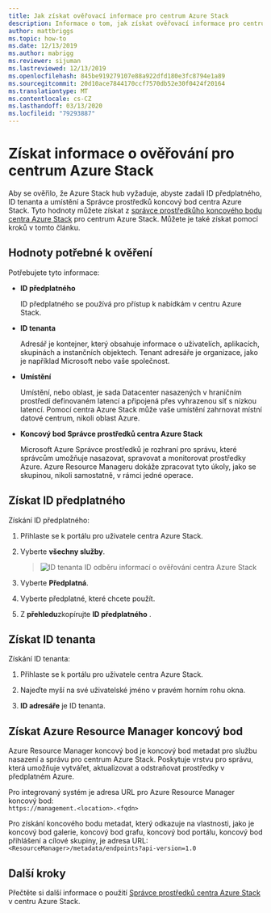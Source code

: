 ```yaml
---
title: Jak získat ověřovací informace pro centrum Azure Stack
description: Informace o tom, jak získat ověřovací informace pro centrum Azure Stack
author: mattbriggs
ms.topic: how-to
ms.date: 12/13/2019
ms.author: mabrigg
ms.reviewer: sijuman
ms.lastreviewed: 12/13/2019
ms.openlocfilehash: 845be919279107e88a922dfd180e3fc8794e1a89
ms.sourcegitcommit: 20d10ace7844170ccf7570db52e30f0424f20164
ms.translationtype: MT
ms.contentlocale: cs-CZ
ms.lasthandoff: 03/13/2020
ms.locfileid: "79293887"
---
```

# <a name="get-authentication-information-for-azure-stack-hub"></a>Získat informace o ověřování pro centrum Azure Stack

Aby se ověřilo, že Azure Stack hub vyžaduje, abyste zadali ID předplatného, ID tenanta a umístění a Správce prostředků koncový bod centra Azure Stack. Tyto hodnoty můžete získat z [správce prostředkůho koncového bodu centra Azure Stack](https://docs.microsoft.com/azure-stack/user/azure-stack-version-profiles-ruby?view=azs-1910#the-azure-stack-hub-resource-manager-endpoint) pro centrum Azure Stack. Můžete je také získat pomocí kroků v tomto článku.

## <a name="values-needed-to-authenticate"></a>Hodnoty potřebné k ověření

Potřebujete tyto informace:

-   **ID předplatného**  

    ID předplatného se používá pro přístup k nabídkám v centru Azure Stack.

-   **ID tenanta**

    Adresář je kontejner, který obsahuje informace o uživatelích, aplikacích, skupinách a instančních objektech. Tenant adresáře je organizace, jako je například Microsoft nebo vaše společnost.

-   **Umístění**

    Umístění, nebo oblast, je sada Datacenter nasazených v hraničním prostředí definovaném latencí a připojená přes vyhrazenou síť s nízkou latencí. Pomocí centra Azure Stack může vaše umístění zahrnovat místní datové centrum, nikoli oblast Azure.

-   **Koncový bod Správce prostředků centra Azure Stack**

    Microsoft Azure Správce prostředků je rozhraní pro správu, které správcům umožňuje nasazovat, spravovat a monitorovat prostředky Azure. Azure Resource Manageru dokáže zpracovat tyto úkoly, jako se skupinou, nikoli samostatně, v rámci jedné operace.

## <a name="get-the-subscription-id"></a>Získat ID předplatného

Získání ID předplatného:

1.  Přihlaste se k portálu pro uživatele centra Azure Stack.

2.  Vyberte **všechny služby**.

    > ![ID tenanta ID odběru informací o ověřování centra Azure Stack](./media/authenticate-azure-stack-hub/azure-stack-hub-auth-info.png)

3.  Vyberte **Předplatná**.

4.  Vyberte předplatné, které chcete použít.

5.  Z **přehledu**zkopírujte **ID předplatného** .

## <a name="get-the-tenant-id"></a>Získat ID tenanta

Získání ID tenanta:

1.  Přihlaste se k portálu pro uživatele centra Azure Stack.

2.  Najeďte myší na své uživatelské jméno v pravém horním rohu okna.

3.  **ID adresáře** je ID tenanta.

## <a name="get-the-azure-resource-manager-endpoint"></a>Získat Azure Resource Manager koncový bod

Azure Resource Manager koncový bod je koncový bod metadat pro službu nasazení a správu pro centrum Azure Stack. Poskytuje vrstvu pro správu, která umožňuje vytvářet, aktualizovat a odstraňovat prostředky v předplatném Azure.

Pro integrovaný systém je adresa URL pro Azure Resource Manager koncový bod:<br>`https://management.<location>.<fqdn>`

Pro získání koncového bodu metadat, který odkazuje na vlastnosti, jako je koncový bod galerie, koncový bod grafu, koncový bod portálu, koncový bod přihlášení a cílové skupiny, je adresa URL: `<ResourceManager>/metadata/endpoints?api-version=1.0`

## <a name="next-steps"></a>Další kroky

Přečtěte si další informace o použití [Správce prostředků centra Azure Stack](https://docs.microsoft.com/azure-stack/user/azure-stack-version-profiles?view=azs-1910) v centru Azure Stack.
